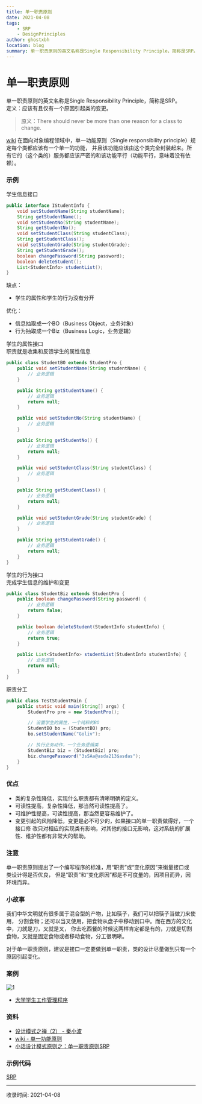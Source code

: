 ```yaml
---
title: 单一职责原则
date: 2021-04-08
tags:
    - SRP
    - DesignPrinciples
author: ghostxbh
location: blog
summary: 单一职责原则的英文名称是Single Responsibility Principle，简称是SRP。
---
```


# 单一职责原则
单一职责原则的英文名称是Single Responsibility Principle，简称是SRP。<br/>
定义：应该有且仅有一个原因引起类的变更。<br/>
> 原义：There should never be more than one reason for a class to change.

[wiki](https://zh.wikipedia.org/wiki/%E5%8D%95%E4%B8%80%E5%8A%9F%E8%83%BD%E5%8E%9F%E5%88%99)
在面向对象编程领域中，单一功能原则（Single responsibility principle）规定每个类都应该有一个单一的功能，
并且该功能应该由这个类完全封装起来。所有它的（这个类的）服务都应该严密的和该功能平行（功能平行，意味着没有依赖）。

### 示例
学生信息接口
```java
public interface IStudentInfo {
    void setStudentName(String studentName);
    String getStudentName();
    void setStudentNo(String studentName);
    String getStudentNo();
    void setStudentClass(String studentClass);
    String getStudentClass();
    void setStudentGrade(String studentGrade);
    String getStudentGrade();
    boolean changePassword(String password);
    boolean deleteStudent();
    List<StudentInfo> studentList();
}
```

缺点：
- 学生的属性和学生的行为没有分开

优化：
- 信息抽取成一个BO（Business Object，业务对象）
- 行为抽取成一个Biz（Business Logic，业务逻辑）

学生的属性接口<br/>
职责就是收集和反馈学生的属性信息
```java
public class StudentBO extends StudentPro {
    public void setStudentName(String studentName) {
        // 业务逻辑
    }

    public String getStudentName() {
        // 业务逻辑
        return null;
    }

    public void setStudentNo(String studentName) {
        // 业务逻辑
    }

    public String getStudentNo() {
        // 业务逻辑
        return null;
    }

    public void setStudentClass(String studentClass) {
        // 业务逻辑
    }

    public String getStudentClass() {
        // 业务逻辑
        return null;
    }

    public void setStudentGrade(String studentGrade) {
        // 业务逻辑
    }

    public String getStudentGrade() {
        // 业务逻辑
        return null;
    }
}
```

学生的行为接口<br/>
完成学生信息的维护和变更
```java
public class StudentBiz extends StudentPro {
    public boolean changePassword(String password) {
        // 业务逻辑
        return false;
    }

    public boolean deleteStudent(StudentInfo studentInfo) {
        // 业务逻辑
        return true;
    }

    public List<StudentInfo> studentList(StudentInfo studentInfo) {
        // 业务逻辑
        return null;
    }
}
```

职责分工
```java
public class TestStudentMain {
    public static void main(String[] args) {
        StudentPro pro = new StudentPro();

        // 设置学生的属性，一个纯粹的BO
        StudentBO bo = (StudentBO) pro;
        bo.setStudentName("Goliv");

        // 执行业务动作，一个业务逻辑类
        StudentBiz biz = (StudentBiz) pro;
        biz.changePassword("3sSAa@asda213$asdas");
    }
}
```

### 优点
- 类的复杂性降低，实现什么职责都有清晰明确的定义。
- 可读性提高，复杂性降低，那当然可读性提高了。
- 可维护性提高，可读性提高，那当然更容易维护了。
- 变更引起的风险降低，变更是必不可少的，如果接口的单一职责做得好，一个接口修 改只对相应的实现类有影响，对其他的接口无影响，这对系统的扩展性、维护性都有非常大的帮助。

### 注意 
单一职责原则提出了一个编写程序的标准，用“职责”或“变化原因”来衡量接口或 类设计得是否优良，
但是“职责”和“变化原因”都是不可度量的，因项目而异，因环境而异。

### 小故事
我们中华文明就有很多属于混合型的产物，比如筷子，我们可以把筷子当做刀来使用，
分割食物；还可以当叉使用，把食物从盘子中移动到口中。而在西方的文化中，刀就是刀，叉就是叉，
你去吃西餐的时候这两样肯定都是有的，刀就是切割食物，叉就是固定食物或者移动食物，分工很明晰。


对于单一职责原则，建议是接口一定要做到单一职责，类的设计尽量做到只有一个原因引起变化。

### 案例
![1](http://file.uzykj.com/3-1Q113133F4161.gif)

- [大学学生工作管理程序](http://c.biancheng.net/view/1327.html)

### 资料
- [设计模式之禅（2） - 秦小波]()
- [wiki - 单一功能原则](https://zh.wikipedia.org/wiki/%E5%8D%95%E4%B8%80%E5%8A%9F%E8%83%BD%E5%8E%9F%E5%88%99)
- [小话设计模式原则之：单一职责原则SRP](https://zhuanlan.zhihu.com/p/24198903)

### 示例代码
[SRP](https://github.com/ghostxbh/Practice/tree/master/uzy-practice-demo/src/main/java/com/uzykj/design/principles/srp)

---
收录时间: 2021-04-08

<Vssue :title="$title" />